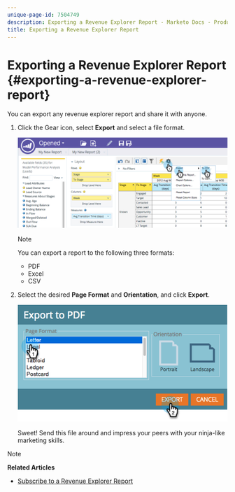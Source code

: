 ```yaml
---
unique-page-id: 7504749
description: Exporting a Revenue Explorer Report - Marketo Docs - Product Documentation
title: Exporting a Revenue Explorer Report
---
```


# Exporting a Revenue Explorer Report {#exporting-a-revenue-explorer-report}

You can export any revenue explorer report and share it with anyone.

1. Click the Gear icon, select **Export** and select a file format.

   ![](assets/image2015-3-26-14-3a2-3a19.png)

   >[!NOTE]
   >
   >You can export a report to the following three formats:
   >
   >    
   >    
   >    * PDF
   >    * Excel
   >    * CSV
   >    
   >

1. Select the desired **Page Format** and **Orientation**, and click **Export**.

   ![](assets/image2015-3-27-16-3a18-3a34.png)

   Sweet! Send this file around and impress your peers with your ninja-like marketing skills.

>[!NOTE]
>
>**Related Articles**
>
>* [Subscribe to a Revenue Explorer Report](subscribe-to-a-revenue-explorer-report.md)
>

